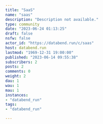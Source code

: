 ```yaml
---
title: "SaaS" 
name: "saas"
description: "Description not available."
type: community
date: "2023-06-24 01:13:25"
draft: false
nsfw: false
actor_id: "https://databend.run/c/saas"
host: databend.run
lastmod: "1969-12-31 19:00:00"
published: "2023-06-14 09:55:38"
subscribers: 2
posts: 2
comments: 0
weight: 2
dau: 1
wau: 1
mau: 1
instances:
- "databend_run"
tags: 
- "databend_run"

---
```

